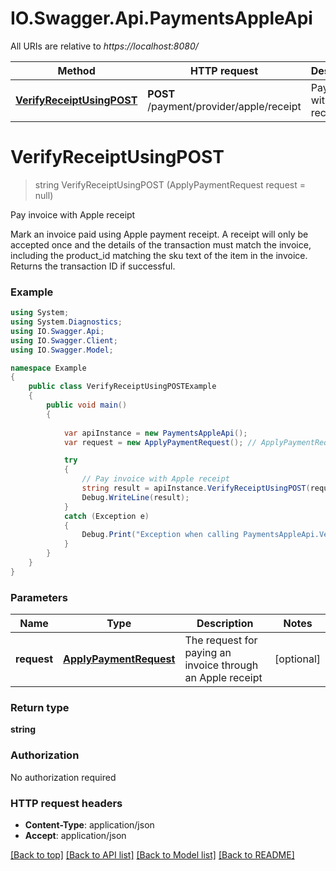 # IO.Swagger.Api.PaymentsAppleApi

All URIs are relative to *https://localhost:8080/*

Method | HTTP request | Description
------------- | ------------- | -------------
[**VerifyReceiptUsingPOST**](PaymentsAppleApi.md#verifyreceiptusingpost) | **POST** /payment/provider/apple/receipt | Pay invoice with Apple receipt


<a name="verifyreceiptusingpost"></a>
# **VerifyReceiptUsingPOST**
> string VerifyReceiptUsingPOST (ApplyPaymentRequest request = null)

Pay invoice with Apple receipt

Mark an invoice paid using Apple payment receipt. A receipt will only be accepted once and the details of the transaction must match the invoice, including the product_id matching the sku text of the item in the invoice. Returns the transaction ID if successful.

### Example
```csharp
using System;
using System.Diagnostics;
using IO.Swagger.Api;
using IO.Swagger.Client;
using IO.Swagger.Model;

namespace Example
{
    public class VerifyReceiptUsingPOSTExample
    {
        public void main()
        {
            
            var apiInstance = new PaymentsAppleApi();
            var request = new ApplyPaymentRequest(); // ApplyPaymentRequest | The request for paying an invoice through an Apple receipt (optional) 

            try
            {
                // Pay invoice with Apple receipt
                string result = apiInstance.VerifyReceiptUsingPOST(request);
                Debug.WriteLine(result);
            }
            catch (Exception e)
            {
                Debug.Print("Exception when calling PaymentsAppleApi.VerifyReceiptUsingPOST: " + e.Message );
            }
        }
    }
}
```

### Parameters

Name | Type | Description  | Notes
------------- | ------------- | ------------- | -------------
 **request** | [**ApplyPaymentRequest**](ApplyPaymentRequest.md)| The request for paying an invoice through an Apple receipt | [optional] 

### Return type

**string**

### Authorization

No authorization required

### HTTP request headers

 - **Content-Type**: application/json
 - **Accept**: application/json

[[Back to top]](#) [[Back to API list]](../README.md#documentation-for-api-endpoints) [[Back to Model list]](../README.md#documentation-for-models) [[Back to README]](../README.md)


